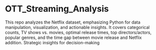 # OTT_Streaming_Analysis
This repo analyzes the Netflix dataset, emphasizing Python for data manipulation, visualization, and actionable insights. It covers categorical counts, TV shows vs. movies, optimal release times, top directors/actors, popular genres, and the time gap between movie release and Netflix addition. Strategic insights for decision-making
